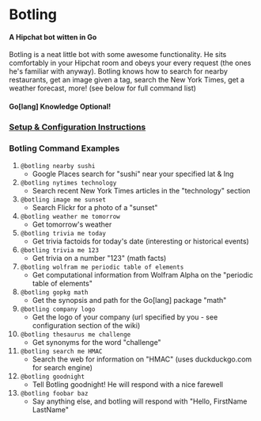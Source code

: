 Botling
=====

#### A Hipchat bot witten in Go

Botling is a neat little bot with some awesome functionality. He sits comfortably in your Hipchat room and obeys your every request (the ones he's familiar with anyway). Botling knows how to search for nearby restaurants, get an image given a tag, search the New York Times, get a weather forecast, more! (see below for full command list)

#### Go[lang] Knowledge Optional!

### [Setup & Configuration Instructions](https://github.com/Sproutling/botling/wiki)

### Botling Command Examples
1. `@botling nearby sushi`
    * Google Places search for "sushi" near your specified lat & lng
2. `@botling nytimes technology`
    * Search recent New York Times articles in the "technology" section
3. `@botling image me sunset`
    * Search Flickr for a photo of a "sunset"
4. `@botling weather me tomorrow`
    * Get tomorrow's weather
5. `@botling trivia me today`
    * Get trivia factoids for today's date (interesting or historical events)
6. `@botling trivia me 123`
    * Get trivia on a number "123" (math facts)
7. `@botling wolfram me periodic table of elements`
    * Get computational information from Wolfram Alpha on the "periodic table of elements"
8. `@botling gopkg math`
    * Get the synopsis and path for the Go[lang] package "math"
9. `@botling company logo`
    * Get the logo of your company (url specified by you - see configuration section of the wiki)
10. `@botling thesaurus me challenge`
    * Get synonyms for the word "challenge"
11. `@botling search me HMAC`
    * Search the web for information on "HMAC" (uses duckduckgo.com for search engine)
12. `@botling goodnight`
    * Tell Botling goodnight! He will respond with a nice farewell
13. `@botling foobar baz`
    * Say anything else, and botling will respond with "Hello, FirstName LastName"
